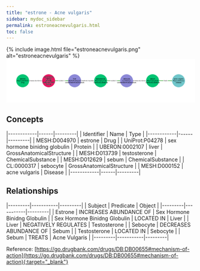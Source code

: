 ```yaml
---
title: "estrone - Acne vulgaris"
sidebar: mydoc_sidebar
permalink: estroneacnevulgaris.html
toc: false 
---
```


{% include image.html file="estroneacnevulgaris.png" alt="estroneacnevulgaris" %}![Path Visualization](/images/estroneacnevulgaris.png)

## Concepts

|------------|------|---------|
| Identifier | Name | Type    |
|------------|------|---------|
| MESH:D004970 | estrone | Drug |
| UniProt:P04278 | sex hormone binidng globulin | Protein |
| UBERON:0002107 | liver | GrossAnatomicalStructure |
| MESH:D013739 | testosterone | ChemicalSubstance |
| MESH:D012629 | sebum | ChemicalSubstance |
| CL:0000317 | sebocyte | GrossAnatomicalStructure |
| MESH:D000152 | acne vulgaris | Disease |
|------------|------|---------|

## Relationships

|---------|-----------|---------|
| Subject | Predicate | Object  |
|---------|-----------|---------|
| Estrone | INCREASES ABUNDANCE OF | Sex Hormone Binidng Globulin |
| Sex Hormone Binidng Globulin | LOCATED IN | Liver |
| Liver | NEGATIVELY REGULATES | Testosterone |
| Sebocyte | DECREASES ABUNDANCE OF | Sebum |
| Testosterone | LOCATED IN | Sebocyte |
| Sebum | TREATS | Acne Vulgaris |
|---------|-----------|---------|

Reference: [https://go.drugbank.com/drugs/DB:DB00655#mechanism-of-action](https://go.drugbank.com/drugs/DB:DB00655#mechanism-of-action){:target="_blank"}